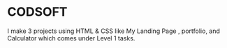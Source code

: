 # CODSOFT

I make 3 projects using HTML & CSS like My Landing Page , portfolio, and Calculator which comes under Level 1 tasks.
